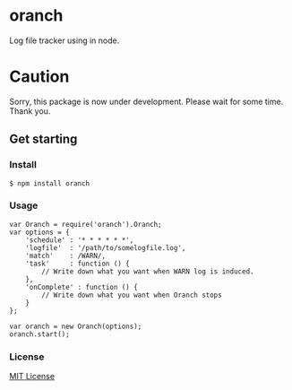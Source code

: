 oranch
======

Log file tracker using in node.

# Caution
Sorry, this package is now under development.
Please wait for some time. Thank you.


## Get starting

### Install

    $ npm install oranch

### Usage

    var Oranch = require('oranch').Oranch;
	var options = {
	    'schedule' : '* * * * * *',
		'logfile'  : '/path/to/somelogfile.log',
		'match'    : /WARN/,
		'task'     : function () {  
		    // Write down what you want when WARN log is induced.
		},
		'onComplete' : function () {
		    // Write down what you want when Oranch stops
		}
    };

	var oranch = new Oranch(options);
	oranch.start();


### License 

[MIT License](http://opensource.org/license/mit-license.php "MIT License")